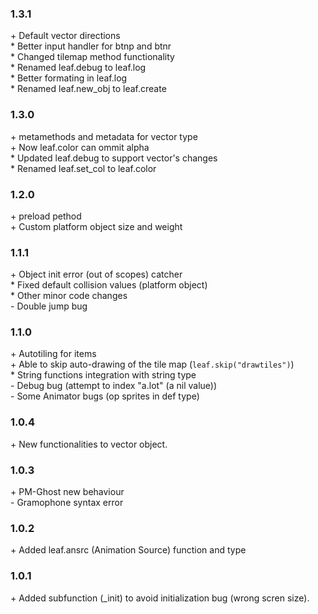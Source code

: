 ### 1.3.1
\+ Default vector directions<br/>
\* Better input handler for btnp and btnr<br/>
\* Changed tilemap method functionality<br/>
\* Renamed leaf.debug to leaf.log<br/>
\* Better formating in leaf.log<br/>
\* Renamed leaf.new\_obj to leaf.create<br/>

### 1.3.0
\+ metamethods and metadata for vector type<br/>
\+ Now leaf.color can ommit alpha<br/>
\* Updated leaf.debug to support vector's changes<br/>
\* Renamed leaf.set\_col to leaf.color

### 1.2.0
\+ preload pethod<br/>
\+ Custom platform object size and weight<br/>

### 1.1.1
\+ Object init error (out of scopes) catcher<br/>
\* Fixed default collision values (platform object)<br/>
\* Other minor code changes<br/>
\- Double jump bug

### 1.1.0
\+ Autotiling for items<br/>
\+ Able to skip auto-drawing of the tile map (`leaf.skip("drawtiles")`)<br/>
\* String functions integration with string type<br/>
\- Debug bug (attempt to index "a.lot" (a nil value))<br/>
\- Some Animator bugs (op sprites in def type)<br/>

### 1.0.4
\+ New functionalities to vector object.

### 1.0.3
\+ PM-Ghost new behaviour<br/>
\- Gramophone syntax error

### 1.0.2
\+ Added leaf.ansrc (Animation Source) function and type

### 1.0.1
\+ Added subfunction (\_init) to avoid initialization bug (wrong scren size).

